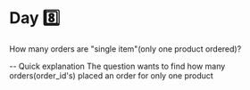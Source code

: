 # Day 8️⃣

How many orders are "single item"(only one product ordered)?

-- Quick explanation
The question wants to find how many orders(order_id's) placed an order for only one product

